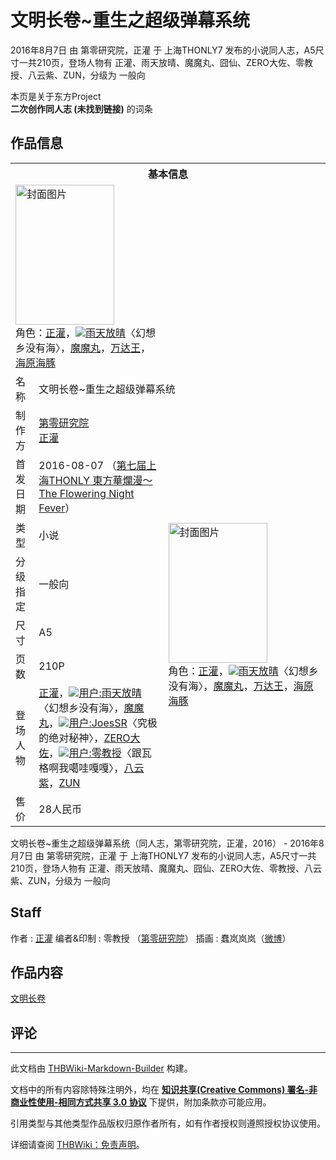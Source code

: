 # 文明长卷~重生之超级弹幕系统

<!-- source html: G:\repos\THBWiki-Markdown-Builder\THBWikiMarkdown\Temp\main\0\0d\ns0%3A%E6%96%87%E6%98%8E%E9%95%BF%E5%8D%B7%7E%E9%87%8D%E7%94%9F%E4%B9%8B%E8%B6%85%E7%BA%A7%E5%BC%B9%E5%B9%95%E7%B3%BB%E7%BB%9F.html -->

2016年8月7日 由 第零研究院，正灌 于 上海THONLY7 发布的小说同人志，A5尺寸一共210页，登场人物有 正灌、雨天放晴、魔魔丸、囧仙、ZERO大佐、零教授、八云紫、ZUN，分级为 一般向

本页是关于东方Project  
 **二次创作同人志 (未找到链接)** 的词条

## 作品信息

<table><tbody><tr><th colspan="3">基本信息</th></tr><tr><td class="cover-artwork-mobile" colspan="2"><a href="./文件-文明长卷~重生之超级弹幕系统封面.jpg.md" class="image" title="封面图片"><img alt="封面图片" src="https://upload.thwiki.cc/thumb/b/b7/%E6%96%87%E6%98%8E%E9%95%BF%E5%8D%B7~%E9%87%8D%E7%94%9F%E4%B9%8B%E8%B6%85%E7%BA%A7%E5%BC%B9%E5%B9%95%E7%B3%BB%E7%BB%9F%E5%B0%81%E9%9D%A2.jpg/158px-%E6%96%87%E6%98%8E%E9%95%BF%E5%8D%B7~%E9%87%8D%E7%94%9F%E4%B9%8B%E8%B6%85%E7%BA%A7%E5%BC%B9%E5%B9%95%E7%B3%BB%E7%BB%9F%E5%B0%81%E9%9D%A2.jpg" decoding="async" loading="lazy" width="158" height="224" srcset="https://upload.thwiki.cc/thumb/b/b7/%E6%96%87%E6%98%8E%E9%95%BF%E5%8D%B7~%E9%87%8D%E7%94%9F%E4%B9%8B%E8%B6%85%E7%BA%A7%E5%BC%B9%E5%B9%95%E7%B3%BB%E7%BB%9F%E5%B0%81%E9%9D%A2.jpg/238px-%E6%96%87%E6%98%8E%E9%95%BF%E5%8D%B7~%E9%87%8D%E7%94%9F%E4%B9%8B%E8%B6%85%E7%BA%A7%E5%BC%B9%E5%B9%95%E7%B3%BB%E7%BB%9F%E5%B0%81%E9%9D%A2.jpg 1.5x, https://upload.thwiki.cc/thumb/b/b7/%E6%96%87%E6%98%8E%E9%95%BF%E5%8D%B7~%E9%87%8D%E7%94%9F%E4%B9%8B%E8%B6%85%E7%BA%A7%E5%BC%B9%E5%B9%95%E7%B3%BB%E7%BB%9F%E5%B0%81%E9%9D%A2.jpg/317px-%E6%96%87%E6%98%8E%E9%95%BF%E5%8D%B7~%E9%87%8D%E7%94%9F%E4%B9%8B%E8%B6%85%E7%BA%A7%E5%BC%B9%E5%B9%95%E7%B3%BB%E7%BB%9F%E5%B0%81%E9%9D%A2.jpg 2x" data-file-width="580" data-file-height="820"></a><div class="cover-char">角色：<a href="./正灌.md" title="正灌">正灌</a>，<a href="/%E7%94%A8%E6%88%B7:%E9%9B%A8%E5%A4%A9%E6%94%BE%E6%99%B4" title="用户:雨天放晴"><img class="useravatar" src="https://avatar.thwiki.cc/thwikicc_wiki_631_m.jpg?r=1690737157">雨天放晴</a><a class="achievtitle" title="为什么一定要有海呢">〈幻想乡没有海〉</a>，<a href="/index.php?title=%E9%AD%94%E9%AD%94%E4%B8%B8&amp;action=edit&amp;redlink=1" class="new" title="魔魔丸（页面不存在）">魔魔丸</a>，<a href="/index.php?title=%E4%B8%87%E8%BE%BE%E7%8E%8B&amp;action=edit&amp;redlink=1" class="new" title="万达王（页面不存在）">万达王</a>，<a href="./海原海豚.md" title="海原海豚">海原海豚</a></div></td>
</tr><tr><td class="label">名称</td><td colspan="2"> 文明长卷~重生之超级弹幕系统 </td></tr><tr><td class="label">制作方</td><td><a href="./第零研究院.md" title="第零研究院">第零研究院</a><br><a href="./正灌.md" title="正灌">正灌</a></td><td class="cover-artwork" rowspan="8" style="min-width:224px;"><a href="./文件-文明长卷~重生之超级弹幕系统封面.jpg.md" class="image" title="封面图片"><img alt="封面图片" src="https://upload.thwiki.cc/thumb/b/b7/%E6%96%87%E6%98%8E%E9%95%BF%E5%8D%B7~%E9%87%8D%E7%94%9F%E4%B9%8B%E8%B6%85%E7%BA%A7%E5%BC%B9%E5%B9%95%E7%B3%BB%E7%BB%9F%E5%B0%81%E9%9D%A2.jpg/158px-%E6%96%87%E6%98%8E%E9%95%BF%E5%8D%B7~%E9%87%8D%E7%94%9F%E4%B9%8B%E8%B6%85%E7%BA%A7%E5%BC%B9%E5%B9%95%E7%B3%BB%E7%BB%9F%E5%B0%81%E9%9D%A2.jpg" decoding="async" loading="lazy" width="158" height="224" srcset="https://upload.thwiki.cc/thumb/b/b7/%E6%96%87%E6%98%8E%E9%95%BF%E5%8D%B7~%E9%87%8D%E7%94%9F%E4%B9%8B%E8%B6%85%E7%BA%A7%E5%BC%B9%E5%B9%95%E7%B3%BB%E7%BB%9F%E5%B0%81%E9%9D%A2.jpg/238px-%E6%96%87%E6%98%8E%E9%95%BF%E5%8D%B7~%E9%87%8D%E7%94%9F%E4%B9%8B%E8%B6%85%E7%BA%A7%E5%BC%B9%E5%B9%95%E7%B3%BB%E7%BB%9F%E5%B0%81%E9%9D%A2.jpg 1.5x, https://upload.thwiki.cc/thumb/b/b7/%E6%96%87%E6%98%8E%E9%95%BF%E5%8D%B7~%E9%87%8D%E7%94%9F%E4%B9%8B%E8%B6%85%E7%BA%A7%E5%BC%B9%E5%B9%95%E7%B3%BB%E7%BB%9F%E5%B0%81%E9%9D%A2.jpg/317px-%E6%96%87%E6%98%8E%E9%95%BF%E5%8D%B7~%E9%87%8D%E7%94%9F%E4%B9%8B%E8%B6%85%E7%BA%A7%E5%BC%B9%E5%B9%95%E7%B3%BB%E7%BB%9F%E5%B0%81%E9%9D%A2.jpg 2x" data-file-width="580" data-file-height="820"></a><div class="cover-char">角色：<a href="./正灌.md" title="正灌">正灌</a>，<a href="/%E7%94%A8%E6%88%B7:%E9%9B%A8%E5%A4%A9%E6%94%BE%E6%99%B4" title="用户:雨天放晴"><img class="useravatar" src="https://avatar.thwiki.cc/thwikicc_wiki_631_m.jpg?r=1690737157">雨天放晴</a><a class="achievtitle" title="为什么一定要有海呢">〈幻想乡没有海〉</a>，<a href="/index.php?title=%E9%AD%94%E9%AD%94%E4%B8%B8&amp;action=edit&amp;redlink=1" class="new" title="魔魔丸（页面不存在）">魔魔丸</a>，<a href="/index.php?title=%E4%B8%87%E8%BE%BE%E7%8E%8B&amp;action=edit&amp;redlink=1" class="new" title="万达王（页面不存在）">万达王</a>，<a href="./海原海豚.md" title="海原海豚">海原海豚</a></div></td>
</tr><tr><td class="label">首发日期</td><td>2016-08-07&#160;（<a href="/展会作品列表?e=%E4%B8%8A%E6%B5%B7THONLY%237">第七届上海THONLY 東方華爛漫～The Flowering Night Fever</a>）</td></tr><tr><td class="label">类型</td><td>小说</td></tr><tr><td class="label">分级指定</td><td>一般向</td></tr><tr><td class="label">尺寸</td><td>A5</td></tr><tr><td class="label">页数</td><td>210P</td></tr><tr><td class="label">登场人物</td><td><a href="./正灌.md" title="正灌">正灌</a>，<a href="/%E7%94%A8%E6%88%B7:%E9%9B%A8%E5%A4%A9%E6%94%BE%E6%99%B4" title="用户:雨天放晴"><img class="useravatar" src="https://avatar.thwiki.cc/thwikicc_wiki_631_m.jpg?r=1690737157">用户:雨天放晴</a><a class="achievtitle" title="为什么一定要有海呢">〈幻想乡没有海〉</a>，<a href="/index.php?title=%E9%AD%94%E9%AD%94%E4%B8%B8&amp;action=edit&amp;redlink=1" class="new" title="魔魔丸（页面不存在）">魔魔丸</a>，<a href="/%E7%94%A8%E6%88%B7:JoesSR" title="用户:JoesSR"><img class="useravatar" src="https://avatar.thwiki.cc/thwikicc_wiki_1_m.png?r=1690785296">用户:JoesSR</a><a class="achievtitle" title="成为权限姬" src="https://static.thwiki.cc/template/bureaucrat.png">〈究极的绝对秘神〉</a>，<a href="/index.php?title=ZERO%E5%A4%A7%E4%BD%90&amp;action=edit&amp;redlink=1" class="new" title="ZERO大佐（页面不存在）">ZERO大佐</a>，<a href="/%E7%94%A8%E6%88%B7:%E9%9B%B6%E6%95%99%E6%8E%88" title="用户:零教授"><img class="useravatar" src="https://avatar.thwiki.cc/thwikicc_wiki_19864_m.jpg?r=1690736790">用户:零教授</a><a class="achievtitle" title="你要倒霉了">〈跟瓦格啊我噶哇嘎嘎〉</a>，<a href="./八云紫.md" title="八云紫">八云紫</a>，<a href="./ZUN.md" title="ZUN">ZUN</a></td></tr><tr><td class="label">售价</td><td>28人民币</td></tr></tbody></table>

文明长卷~重生之超级弹幕系统（同人志，第零研究院，正灌，2016） - 2016年8月7日 由 第零研究院，正灌 于 上海THONLY7 发布的小说同人志，A5尺寸一共210页，登场人物有 正灌、雨天放晴、魔魔丸、囧仙、ZERO大佐、零教授、八云紫、ZUN，分级为 一般向

## Staff
作者
: [正灌](https://thwiki.cc/正灌)
编者&amp;印制
: 零教授 （[第零研究院](https://thwiki.cc/第零研究院)）
插画
: 蠢岚岚岚（[微博](https://www.weibo.com/AlanFXY)）


## 作品内容
  
[文明长卷](./正灌-文明长卷.md)
  


## 评论




---

此文档由 [THBWiki-Markdown-Builder](https://github.com/Delsin-Yu/THBWiki-Markdown-Builder) 构建。

文档中的所有内容除特殊注明外，均在 [**知识共享(Creative Commons) 署名-非商业性使用-相同方式共享 3.0 协议**](https://creativecommons.org/licenses/by-sa/3.0/deed.zh-hans) 下提供，附加条款亦可能应用。

引用类型与其他类型作品版权归原作者所有，如有作者授权则遵照授权协议使用。

详细请查阅 [THBWiki：免责声明](https://thbwiki.cc/THBWiki:%E5%85%8D%E8%B4%A3%E5%A3%B0%E6%98%8E)。

